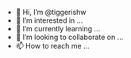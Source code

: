 - 👋 Hi, I’m @tiggerishw
- 👀 I’m interested in ...
- 🌱 I’m currently learning ...
- 💞️ I’m looking to collaborate on ...
- 📫 How to reach me ...

<!---
tiggerishw/tiggerishw is a ✨ special ✨ repository because its `README.md` (this file) appears on your GitHub profile.
You can click the Preview link to take a look at your changes.
--->
